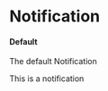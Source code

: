 # Notification

<script>
export default {
    components: {Notification : ()=>import('./Notification.vue')}
}
</script>

#### Default

The default Notification

<Example title="Base">
    <Notification>This is a notification</Notification>
</Example>
